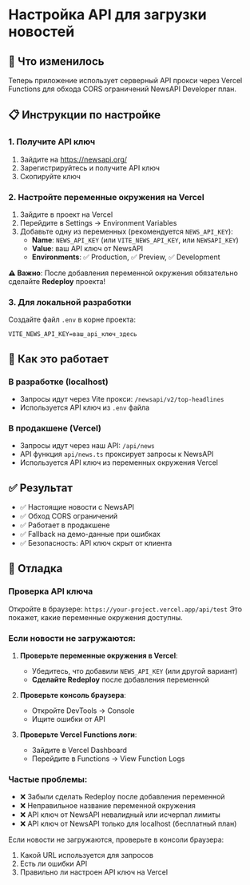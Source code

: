 # Настройка API для загрузки новостей

## 🚀 Что изменилось

Теперь приложение использует серверный API прокси через Vercel Functions для обхода CORS ограничений NewsAPI Developer план.

## 📋 Инструкции по настройке

### 1. Получите API ключ
1. Зайдите на https://newsapi.org/
2. Зарегистрируйтесь и получите API ключ
3. Скопируйте ключ

### 2. Настройте переменные окружения на Vercel

1. Зайдите в проект на Vercel
2. Перейдите в Settings → Environment Variables
3. Добавьте одну из переменных (рекомендуется `NEWS_API_KEY`):
   - **Name**: `NEWS_API_KEY` (или `VITE_NEWS_API_KEY`, или `NEWSAPI_KEY`)
   - **Value**: ваш API ключ от NewsAPI
   - **Environments**: ✅ Production, ✅ Preview, ✅ Development

**⚠️ Важно**: После добавления переменной окружения обязательно сделайте **Redeploy** проекта!

### 3. Для локальной разработки

Создайте файл `.env` в корне проекта:
```
VITE_NEWS_API_KEY=ваш_api_ключ_здесь
```

## 🔧 Как это работает

### В разработке (localhost)
- Запросы идут через Vite прокси: `/newsapi/v2/top-headlines`
- Используется API ключ из `.env` файла

### В продакшене (Vercel)
- Запросы идут через наш API: `/api/news`
- API функция `api/news.ts` проксирует запросы к NewsAPI
- Используется API ключ из переменных окружения Vercel

## ✅ Результат

- ✅ Настоящие новости с NewsAPI
- ✅ Обход CORS ограничений
- ✅ Работает в продакшене
- ✅ Fallback на демо-данные при ошибках
- ✅ Безопасность: API ключ скрыт от клиента

## 🐛 Отладка

### Проверка API ключа
Откройте в браузере: `https://your-project.vercel.app/api/test`
Это покажет, какие переменные окружения доступны.

### Если новости не загружаются:

1. **Проверьте переменные окружения в Vercel**:
   - Убедитесь, что добавили `NEWS_API_KEY` (или другой вариант)
   - **Сделайте Redeploy** после добавления переменной

2. **Проверьте консоль браузера**:
   - Откройте DevTools → Console
   - Ищите ошибки от API

3. **Проверьте Vercel Functions логи**:
   - Зайдите в Vercel Dashboard
   - Перейдите в Functions → View Function Logs

### Частые проблемы:
- ❌ Забыли сделать Redeploy после добавления переменной
- ❌ Неправильное название переменной окружения  
- ❌ API ключ от NewsAPI невалидный или исчерпал лимиты
- ❌ API ключ от NewsAPI только для localhost (бесплатный план)

Если новости не загружаются, проверьте в консоли браузера:
1. Какой URL используется для запросов
2. Есть ли ошибки API
3. Правильно ли настроен API ключ на Vercel
